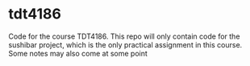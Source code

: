 # tdt4186
Code for the course TDT4186.
This repo will only contain code for the sushibar project, which is the only practical assignment in this course. Some notes may also come at some point
